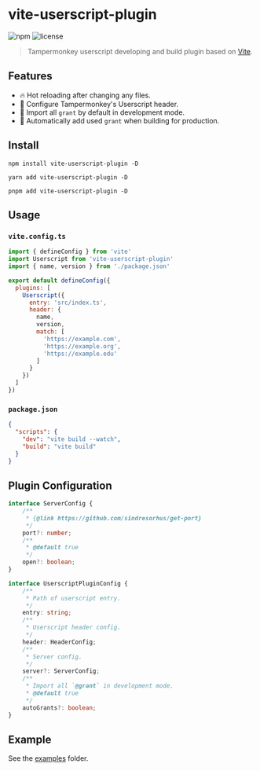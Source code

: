 # vite-userscript-plugin

![npm](https://img.shields.io/npm/v/vite-userscript-plugin)
![license](https://img.shields.io/github/license/crashmax-dev/vite-userscript-plugin)

> Tampermonkey userscript developing and build plugin based on [Vite](https://vitejs.dev).

## Features

- 🔥 Hot reloading after changing any files.
- 🔧 Configure Tampermonkey's Userscript header.
- 💨 Import all `grant` by default in development mode.
- 📝 Automatically add used `grant` when building for production.

## Install

```
npm install vite-userscript-plugin -D
```

```
yarn add vite-userscript-plugin -D
```

```
pnpm add vite-userscript-plugin -D
```

## Usage

### `vite.config.ts`

```js
import { defineConfig } from 'vite'
import Userscript from 'vite-userscript-plugin'
import { name, version } from './package.json'

export default defineConfig({
  plugins: [
    Userscript({
      entry: 'src/index.ts',
      header: {
        name,
        version,
        match: [
          'https://example.com',
          'https://example.org',
          'https://example.edu'
        ]
      }
    })
  ]
})
```

### `package.json`

```json
{
  "scripts": {
    "dev": "vite build --watch",
    "build": "vite build"
  }
}
```

## Plugin Configuration

```ts
interface ServerConfig {
    /**
     * {@link https://github.com/sindresorhus/get-port}
     */
    port?: number;
    /**
     * @default true
     */
    open?: boolean;
}

interface UserscriptPluginConfig {
    /**
     * Path of userscript entry.
     */
    entry: string;
    /**
     * Userscript header config.
     */
    header: HeaderConfig;
    /**
     * Server config.
     */
    server?: ServerConfig;
    /**
     * Import all `@grant` in development mode.
     * @default true
     */
    autoGrants?: boolean;
}
```

## Example

See the [examples](https://github.com/crashmax-dev/vite-userscript-plugin/tree/master/examples) folder.
